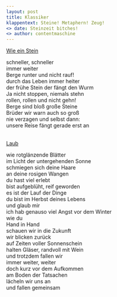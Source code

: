 ```yaml
---
layout: post
title: Klassiker
klappentext: Steine! Metaphern! Zeug!
<> date: Steinzeit bitches!
<> author: contentmaschine
---
```

<u>Wie ein Stein</u> <br> 

schneller, schneller <br>
immer weiter <br>
Berge runter und nicht rauf! <br>
durch das Leben immer heiter <br>
der frühe Stein der fängt den Wurm <br>
Ja nicht stoppen, niemals stehn <br>
rollen, rollen und nicht gehn! <br>
Berge sind bloß große Steine <br>
Brüder wir warn auch so groß <br>
nie verzagen und selbst dann: <br>
unsere Reise fängt gerade erst an <br> <br>

<u>Laub</u> <br>

wie rotglänzende Blätter <br>
im Licht der untergehenden Sonne <br>
schmiegen sich deine Haare <br>
an deine rosigen Wangen <br>
du hast viel erlebt <br>
bist aufgeblüht, reif geworden <br>
es ist der Lauf der Dinge <br>
du bist im Herbst deines Lebens <br>
und glaub mir <br>
ich hab genauso viel Angst vor dem Winter <br>
wie du <br>
Hand in Hand <br>
schauen wir in die Zukunft <br>
wir blicken zurück  <br>
auf Zeiten voller Sonnenschein <br>
halten Gläser, randvoll mit Wein <br>
und trotzdem fallen wir <br>
immer weiter, weiter <br>
doch kurz vor dem Aufkommen <br>
am Boden der Tatsachen <br>
lächeln wir uns an <br>
und fallen gemeinsam <br>

